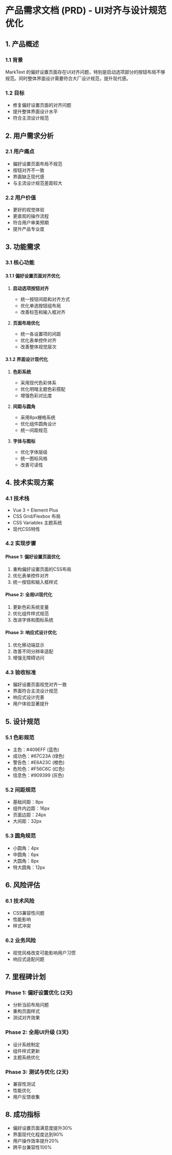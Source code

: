 # 产品需求文档 (PRD) - UI对齐与设计规范优化

## 1. 产品概述

### 1.1 背景
MarkText 的偏好设置页面存在UI对齐问题，特别是启动选项部分的按钮布局不够规范。同时整体界面设计需要符合大厂设计规范，提升现代感。

### 1.2 目标
- 修复偏好设置页面的对齐问题
- 提升整体界面设计水平
- 符合主流设计规范

## 2. 用户需求分析

### 2.1 用户痛点
- 偏好设置页面布局不规范
- 按钮对齐不一致
- 界面缺乏现代感
- 与主流设计规范差距较大

### 2.2 用户价值
- 更好的视觉体验
- 更直观的操作流程
- 符合用户审美预期
- 提升产品专业度

## 3. 功能需求

### 3.1 核心功能

#### 3.1.1 偏好设置页面对齐优化
1. **启动选项按钮对齐**
   - 统一按钮间距和对齐方式
   - 优化单选按钮组布局
   - 改善标签和输入框对齐

2. **页面布局优化**
   - 统一各设置项的间距
   - 优化表单控件对齐
   - 改善整体视觉层次

#### 3.1.2 界面设计现代化
1. **色彩系统**
   - 采用现代色彩体系
   - 优化明暗主题色彩搭配
   - 增强色彩对比度

2. **间距与圆角**
   - 采用8px栅格系统
   - 优化组件圆角设计
   - 统一间距规范

3. **字体与图标**
   - 优化字体层级
   - 统一图标风格
   - 改善可读性

## 4. 技术实现方案

### 4.1 技术栈
- Vue 3 + Element Plus
- CSS Grid/Flexbox 布局
- CSS Variables 主题系统
- 现代CSS特性

### 4.2 实现步骤

#### Phase 1: 偏好设置页面优化
1. 重构偏好设置页面的CSS布局
2. 优化表单控件对齐
3. 统一按钮和输入框样式

#### Phase 2: 全局UI现代化
1. 更新色彩系统变量
2. 优化组件样式规范
3. 改进字体和图标系统

#### Phase 3: 响应式设计优化
1. 优化移动端显示
2. 改善不同分辨率适配
3. 增强无障碍访问

### 4.3 验收标准
- 偏好设置页面视觉对齐一致
- 界面符合主流设计规范
- 响应式设计完善
- 用户体验显著提升

## 5. 设计规范

### 5.1 色彩规范
- 主色：#409EFF (蓝色)
- 成功色：#67C23A (绿色)
- 警告色：#E6A23C (橙色)
- 危险色：#F56C6C (红色)
- 信息色：#909399 (灰色)

### 5.2 间距规范
- 基础间距：8px
- 组件内边距：16px
- 页面边距：24px
- 大间距：32px

### 5.3 圆角规范
- 小圆角：4px
- 中圆角：6px
- 大圆角：8px
- 特大圆角：12px

## 6. 风险评估

### 6.1 技术风险
- CSS兼容性问题
- 性能影响
- 样式冲突

### 6.2 业务风险
- 视觉风格改变可能影响用户习惯
- 响应式适配问题

## 7. 里程碑计划

### Phase 1: 偏好设置优化 (2天)
- 分析当前布局问题
- 重构页面样式
- 测试对齐效果

### Phase 2: 全局UI升级 (3天)
- 设计系统制定
- 组件样式更新
- 主题系统优化

### Phase 3: 测试与优化 (2天)
- 兼容性测试
- 性能优化
- 用户反馈收集

## 8. 成功指标

- 偏好设置页面满意度提升30%
- 界面现代化程度达到90%
- 用户操作效率提升20%
- 跨平台兼容性100%
